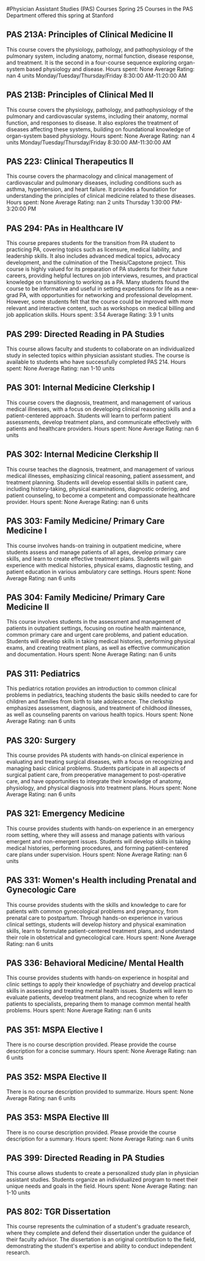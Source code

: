 #Physician Assistant Studies (PAS) Courses Spring 25
Courses in the PAS Department offered this spring at Stanford
## PAS 213A: Principles of Clinical Medicine II
This course covers the physiology, pathology, and pathophysiology of the pulmonary system, including anatomy, normal function, disease response, and treatment. It is the second in a four-course sequence exploring organ-system based physiology and disease.
Hours spent: None
Average Rating: nan
4 units
Monday/Tuesday/Thursday/Friday 8:30:00 AM-11:20:00 AM
## PAS 213B: Principles of Clinical Med II
This course covers the physiology, pathology, and pathophysiology of the pulmonary and cardiovascular systems, including their anatomy, normal function, and responses to disease. It also explores the treatment of diseases affecting these systems, building on foundational knowledge of organ-system based physiology.
Hours spent: None
Average Rating: nan
4 units
Monday/Tuesday/Thursday/Friday 8:30:00 AM-11:30:00 AM
## PAS 223: Clinical Therapeutics II
This course covers the pharmacology and clinical management of cardiovascular and pulmonary diseases, including conditions such as asthma, hypertension, and heart failure. It provides a foundation for understanding the principles of clinical medicine related to these diseases.
Hours spent: None
Average Rating: nan
2 units
Thursday 1:30:00 PM-3:20:00 PM
## PAS 294: PAs in Healthcare IV
This course prepares students for the transition from PA student to practicing PA, covering topics such as licensure, medical liability, and leadership skills. It also includes advanced medical topics, advocacy development, and the culmination of the Thesis/Capstone project.
This course is highly valued for its preparation of PA students for their future careers, providing helpful lectures on job interviews, resumes, and practical knowledge on transitioning to working as a PA. Many students found the course to be informative and useful in setting expectations for life as a new-grad PA, with opportunities for networking and professional development. However, some students felt that the course could be improved with more relevant and interactive content, such as workshops on medical billing and job application skills.
Hours spent: 3.54
Average Rating: 3.9
1 units
## PAS 299: Directed Reading in PA Studies
This course allows faculty and students to collaborate on an individualized study in selected topics within physician assistant studies. The course is available to students who have successfully completed PAS 214.
Hours spent: None
Average Rating: nan
1-10 units
## PAS 301: Internal Medicine Clerkship I
This course covers the diagnosis, treatment, and management of various medical illnesses, with a focus on developing clinical reasoning skills and a patient-centered approach. Students will learn to perform patient assessments, develop treatment plans, and communicate effectively with patients and healthcare providers.
Hours spent: None
Average Rating: nan
6 units
## PAS 302: Internal Medicine Clerkship II
This course teaches the diagnosis, treatment, and management of various medical illnesses, emphasizing clinical reasoning, patient assessment, and treatment planning. Students will develop essential skills in patient care, including history-taking, physical examinations, diagnostic ordering, and patient counseling, to become a competent and compassionate healthcare provider.
Hours spent: None
Average Rating: nan
6 units
## PAS 303: Family Medicine/ Primary Care Medicine I
This course involves hands-on training in outpatient medicine, where students assess and manage patients of all ages, develop primary care skills, and learn to create effective treatment plans. Students will gain experience with medical histories, physical exams, diagnostic testing, and patient education in various ambulatory care settings.
Hours spent: None
Average Rating: nan
6 units
## PAS 304: Family Medicine/ Primary Care Medicine II
This course involves students in the assessment and management of patients in outpatient settings, focusing on routine health maintenance, common primary care and urgent care problems, and patient education. Students will develop skills in taking medical histories, performing physical exams, and creating treatment plans, as well as effective communication and documentation.
Hours spent: None
Average Rating: nan
6 units
## PAS 311: Pediatrics
This pediatrics rotation provides an introduction to common clinical problems in pediatrics, teaching students the basic skills needed to care for children and families from birth to late adolescence. The clerkship emphasizes assessment, diagnosis, and treatment of childhood illnesses, as well as counseling parents on various health topics.
Hours spent: None
Average Rating: nan
6 units
## PAS 320: Surgery
This course provides PA students with hands-on clinical experience in evaluating and treating surgical diseases, with a focus on recognizing and managing basic clinical problems. Students participate in all aspects of surgical patient care, from preoperative management to post-operative care, and have opportunities to integrate their knowledge of anatomy, physiology, and physical diagnosis into treatment plans.
Hours spent: None
Average Rating: nan
6 units
## PAS 321: Emergency Medicine
This course provides students with hands-on experience in an emergency room setting, where they will assess and manage patients with various emergent and non-emergent issues. Students will develop skills in taking medical histories, performing procedures, and forming patient-centered care plans under supervision.
Hours spent: None
Average Rating: nan
6 units
## PAS 331: Women's Health including Prenatal and Gynecologic Care
This course provides students with the skills and knowledge to care for patients with common gynecological problems and pregnancy, from prenatal care to postpartum. Through hands-on experience in various clinical settings, students will develop history and physical examination skills, learn to formulate patient-centered treatment plans, and understand their role in obstetrical and gynecological care.
Hours spent: None
Average Rating: nan
6 units
## PAS 336: Behavioral Medicine/ Mental Health
This course provides students with hands-on experience in hospital and clinic settings to apply their knowledge of psychiatry and develop practical skills in assessing and treating mental health issues. Students will learn to evaluate patients, develop treatment plans, and recognize when to refer patients to specialists, preparing them to manage common mental health problems.
Hours spent: None
Average Rating: nan
6 units
## PAS 351: MSPA Elective I
There is no course description provided. Please provide the course description for a concise summary.
Hours spent: None
Average Rating: nan
6 units
## PAS 352: MSPA Elective II
There is no course description provided to summarize.
Hours spent: None
Average Rating: nan
6 units
## PAS 353: MSPA Elective III
There is no course description provided. Please provide the course description for a summary.
Hours spent: None
Average Rating: nan
6 units
## PAS 399: Directed Reading in PA Studies
This course allows students to create a personalized study plan in physician assistant studies. Students organize an individualized program to meet their unique needs and goals in the field.
Hours spent: None
Average Rating: nan
1-10 units
## PAS 802: TGR Dissertation
This course represents the culmination of a student's graduate research, where they complete and defend their dissertation under the guidance of their faculty advisor. The dissertation is an original contribution to the field, demonstrating the student's expertise and ability to conduct independent research.
